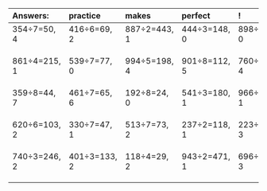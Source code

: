 | Answers: | practice | makes | perfect | ! |
| :--- | :--- | :--- | :--- | :--- |
| 354÷7=50, 4 | 416÷6=69, 2 | 887÷2=443, 1 | 444÷3=148, 0 | 898÷2=449, 0 | 
|   |   |   |   |   | 
|   |   |   |   |   | 
|   |   |   |   |   | 
| 861÷4=215, 1 | 539÷7=77, 0 | 994÷5=198, 4 | 901÷8=112, 5 | 760÷9=84, 4 | 
|   |   |   |   |   | 
|   |   |   |   |   | 
|   |   |   |   |   | 
| 359÷8=44, 7 | 461÷7=65, 6 | 192÷8=24, 0 | 541÷3=180, 1 | 966÷5=193, 1 | 
|   |   |   |   |   | 
|   |   |   |   |   | 
|   |   |   |   |   | 
| 620÷6=103, 2 | 330÷7=47, 1 | 513÷7=73, 2 | 237÷2=118, 1 | 223÷5=44, 3 | 
|   |   |   |   |   | 
|   |   |   |   |   | 
|   |   |   |   |   | 
| 740÷3=246, 2 | 401÷3=133, 2 | 118÷4=29, 2 | 943÷2=471, 1 | 696÷9=77, 3 | 
|   |   |   |   |   | 
|   |   |   |   |   | 
|   |   |   |   |   | 
